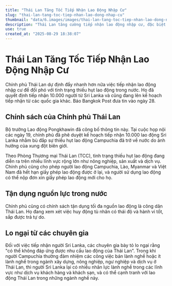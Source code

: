 ```yaml
---
title: "Thái Lan Tăng Tốc Tiếp Nhận Lao Động Nhập Cư"
slug: "thai-lan-tang-toc-tiep-nhan-lao-dong-nhap-cu"
thumbnail: "data/6.images/images/thai-lan-tang-toc-tiep-nhan-lao-dong-nhap-cu.webp"
description: "Thái Lan tăng cường tiếp nhận lao động nhập cư, đặc biệt từ Sri Lanka, để giải quyết thiếu hụt lao động trong nhiều ngành kinh tế quan trọng."
use: true
created_at: "2025-08-29 18:38:07"
---
```


# Thái Lan Tăng Tốc Tiếp Nhận Lao Động Nhập Cư

Chính phủ Thái Lan dự định đẩy nhanh hơn nữa việc tiếp nhận lao động nhập cư để đối phó với tình trạng thiếu hụt lao động trong nước. Họ đã quyết định tiếp nhận 10.000 người từ Sri Lanka và cũng đang lên kế hoạch tiếp nhận từ các quốc gia khác. Báo Bangkok Post đưa tin vào ngày 28.

## Chính sách của Chính phủ Thái Lan

Bộ trưởng Lao động Pongkhawin đã công bố thông tin này. Tại cuộc họp nội các ngày 19, chính phủ đã phê duyệt kế hoạch tiếp nhận 10.000 lao động Sri Lanka nhằm bù đắp sự thiếu hụt lao động Campuchia đã trở về nước do ảnh hưởng của xung đột biên giới.

Theo Phòng Thương mại Thái Lan (TCC), tình trạng thiếu hụt lao động đang diễn ra trên nhiều lĩnh vực rộng lớn như nông nghiệp, sản xuất và dịch vụ. Chính phủ cũng cho phép người lao động Campuchia, Lào, Myanmar và Việt Nam đã hết hạn giấy phép lao động được ở lại, và người sử dụng lao động có thể nộp đơn xin giấy phép lao động mới cho họ.

## Tận dụng nguồn lực trong nước

Chính phủ cũng có chính sách tận dụng tối đa nguồn lao động là công dân Thái Lan. Họ đang xem xét việc huy động tù nhân có thái độ và hành vi tốt, sắp được trả tự do.

## Lo ngại từ các chuyên gia

Đối với việc tiếp nhận người Sri Lanka, các chuyên gia bày tỏ lo ngại rằng "có thể không đáp ứng được nhu cầu lao động của Thái Lan". Trong khi người Campuchia thường đảm nhiệm các công việc bán lành nghề hoặc ít lành nghề trong ngành xây dựng, nông nghiệp, ngư nghiệp và dịch vụ ở Thái Lan, thì người Sri Lanka lại có nhiều nhân lực lành nghề trong các lĩnh vực như dịch vụ khách hàng và khách sạn, và có thể cạnh tranh với lao động Thái Lan trong những ngành nghề này.
